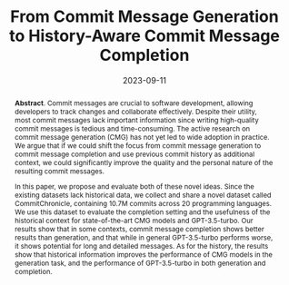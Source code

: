 ---
title: "From Commit Message Generation to History-Aware Commit Message Completion"
authors: '<i>Aleksandra Eliseeva, Yaroslav Sokolov, Egor Bogomolov, Yaroslav Golubev, Danny Dig, and Timofey Bryksin</i>'
status: "publsihed"
collection: publications
permalink: /publications/2023-09-11
date: 2023-09-11
venue: "the proceedings of <b>ASE'23</b>"
level: 'A*'
pdf: 'https://arxiv.org/abs/2308.07655'
paperurl: 'https://doi.org/10.1109/ASE56229.2023.00078'
counter_id: 'C24'
data: 'https://github.com/JetBrains-Research/commit_message_generation'
abstract: '<p><b>Abstract</b>. Commit messages are crucial to software development, allowing developers to track changes and collaborate effectively. Despite their utility, most commit messages lack important information since writing high-quality commit messages is tedious and time-consuming. The active research on commit message generation (CMG) has not yet led to wide adoption in practice. We argue that if we could shift the focus from commit message generation to commit message completion and use previous commit history as additional context, we could significantly improve the quality and the personal nature of the resulting commit messages.</p><p>In this paper, we propose and evaluate both of these novel ideas. Since the existing datasets lack historical data, we collect and share a novel dataset called CommitChronicle, containing 10.7M commits across 20 programming languages. We use this dataset to evaluate the completion setting and the usefulness of the historical context for state-of-the-art CMG models and GPT-3.5-turbo. Our results show that in some contexts, commit message completion shows better results than generation, and that while in general GPT-3.5-turbo performs worse, it shows potential for long and detailed messages. As for the history, the results show that historical information improves the performance of CMG models in the generation task, and the performance of GPT-3.5-turbo in both generation and completion.</p>'
---
